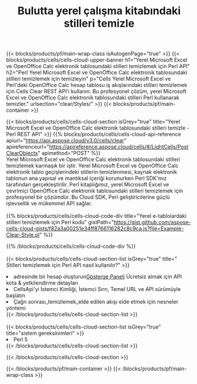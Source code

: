 ﻿---
title:  Bulutta yerel çalışma kitabındaki stilleri temizle
description:  Microsoft Excel ve OpenOffice Calc. Cells Cloud API ile yerel e-tablolardaki net stiller. SDK, geliştirme dili türlerini destekler. Android, C#, Go, Java, NodeJS, Perl, PHP, Python, Ruby ve Swift'i içerir.
url: /tr/perl/clear/styles/
---
{{< blocks/products/pf/main-wrap-class isAutogenPage="true" >}}
{{< blocks/products/cells/cells-cloud-upper-banner h1="Yerel Microsoft Excel ve OpenOffice Calc elektronik tablosundaki stilleri temizlemek için Perl API" h2="Perl Yerel Microsoft Excel ve OpenOffice Calc elektronik tablosundaki stilleri temizlemek için temizleyin" p="Cells Yerel Microsoft Excel ve Perl\'deki OpenOffice Calc hesap tablosu iş akışlarındaki stilleri temizlemek için Cells Clear REST API\'i kullanın. Bu profesyonel çözüm, yerel Microsoft Excel ve OpenOffice Calc elektronik tablosundaki stilleri Perl kullanarak temizler." urlsection="clear/Styles/" >}}
{{< blocks/products/pf/main-container >}}

{{< blocks/products/cells/cells-cloud-section isGrey="true" title="Yerel Microsoft Excel ve OpenOffice Calc elektronik tablosundaki stilleri temizle - Perl REST API" >}}
{{% blocks/products/cells/cells-cloud-api-reference apiurl="https://api.aspose.cloud/v3.0/cells/clear" apireferenceurl="https://apireference.aspose.cloud/cells/#/LightCells/PostClearObjects" apimethod="POST" %}}
<br/>
Yerel Microsoft Excel ve OpenOffice Calc elektronik tablosundaki stilleri temizlemek karmaşık bir iştir. Yerel Microsoft Excel ve OpenOffice Calc elektronik tablo geçişlerindeki stillerin temizlenmesi, kaynak elektronik tablonun ana yapısal ve mantıksal içeriği korunurken Perl SDK'mız tarafından gerçekleştirilir. Perl kitaplığımız, yerel Microsoft Excel ve çevrimiçi OpenOffice Calc elektronik tablosundaki stilleri temizlemek için profesyonel bir çözümdür. Bu Cloud SDK, Perl geliştiricilerine güçlü işlevsellik ve mükemmel API sağlar.
<br/>
<br/>
{{% blocks/products/cells/cells-cloud-code-div title="Yerel e-tablolardaki stilleri temizlemek için Perl kodu" gistPath="https://gist.github.com/aspose-cells-cloud-gists/f82a3a00251e34ff8766116282c8c9ca.js?file=Example-Clear-Style.pl" %}}
  
{{% /blocks/products/cells/cells-cloud-code-div %}}
<br/>
<br/>
{{< blocks/products/cells/cells-cloud-section-list isGrey="true" title=" Stilleri temizlemek için Perl API nasıl kullanılır?" >}}
<li> adresinde bir hesap oluşturun<a href="https://dashboard.aspose.cloud/">Gösterge Paneli</a> Ücretsiz almak için API kota & yetkilendirme detayları</li>
<li>CellsApi'yi İstemci Kimliği, İstemci Sırrı, Temel URL ve API sürümüyle başlatın</li>
<li>Çağrı sonrası_temizlemek_elde edilen akışı elde etmek için nesneler yöntemi</li>
{{< /blocks/products/cells/cells-cloud-section-list >}}
<br/>
<br/>
{{< blocks/products/cells/cells-cloud-section-list isGrey="true" title="sistem gereksinimleri" >}}
<li>Perl 5</li>
{{< /blocks/products/cells/cells-cloud-section-list >}}

{{< /blocks/products/cells/cells-cloud-section >}}

{{< /blocks/products/pf/main-container >}}
{{< /blocks/products/pf/main-wrap-class >}}
